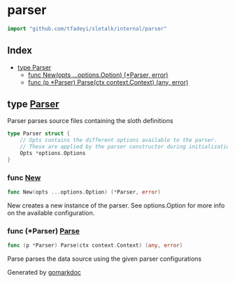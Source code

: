 <!-- Code generated by gomarkdoc. DO NOT EDIT -->

# parser

```go
import "github.com/tfadeyi/slotalk/internal/parser"
```

## Index

- [type Parser](<#type-parser>)
  - [func New(opts ...options.Option) (*Parser, error)](<#func-new>)
  - [func (p *Parser) Parse(ctx context.Context) (any, error)](<#func-parser-parse>)


## type [Parser](<https://github.com/tfadeyi/sloth-simple-comments/blob/main/internal/parser/parser.go#L12-L16>)

Parser parses source files containing the sloth definitions

```go
type Parser struct {
    // Opts contains the different options available to the parser.
    // These are applied by the parser constructor during initialization
    Opts *options.Options
}
```

### func [New](<https://github.com/tfadeyi/sloth-simple-comments/blob/main/internal/parser/parser.go#L20>)

```go
func New(opts ...options.Option) (*Parser, error)
```

New creates a new instance of the parser. See options.Option for more info on the available configuration.

### func \(\*Parser\) [Parse](<https://github.com/tfadeyi/sloth-simple-comments/blob/main/internal/parser/parser.go#L37>)

```go
func (p *Parser) Parse(ctx context.Context) (any, error)
```

Parse parses the data source using the given parser configurations



Generated by [gomarkdoc](<https://github.com/princjef/gomarkdoc>)
